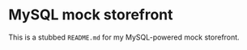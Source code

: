 MySQL mock storefront
=====================

This is a stubbed `README.md` for my MySQL-powered mock storefront.